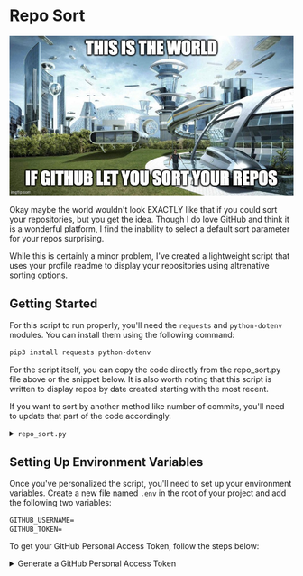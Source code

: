 # Repo Sort

![Repo Sort Banner](./assets/RS_meme1.jpg)

Okay maybe the world wouldn't look EXACTLY like that if you could sort your repositories, but you get the idea. Though I do love GitHub and think it is a wonderful platform, I find the inability to select a default sort parameter for your repos surprising.

While this is certainly a minor problem, I've created a lightweight script that uses your profile readme to display your repositories using altrenative sorting options.

## Getting Started

For this script to run properly, you'll need the `requests` and `python-dotenv` modules. You can install them using the following command:

```bash
pip3 install requests python-dotenv
```

For the script itself, you can copy the code directly from the repo_sort.py file above or the snippet below. It is also worth noting that this script is written to display repos by date created starting with the most recent.

If you want to sort by another method like number of commits, you'll need to update that part of the code accordingly.

<details>
<summary><code>repo_sort.py</code></summary>

```python
import requests
from operator import itemgetter
import os
from dotenv import load_dotenv
import subprocess

load_dotenv()

username = os.getenv("GITHUB_USERNAME")
token = os.getenv("GITHUB_TOKEN")

url = f"https://api.github.com/users/{username}/repos"

all_repos = []
page = 1
per_page = 30

language_colors = {
    "HTML": "🔴",
    "JavaScript": "🟡",
    "Python": "🔵",
    "TypeScript": "🔵",
    "PHP": "🟣"
}

while True:
    response = requests.get(
        f"{url}?page={page}&per_page={per_page}", auth=(username, token)
    )

    if response.status_code == 200:
        repos = response.json()
        if repos:
            all_repos.extend(repos)
            page += 1
        else:
            break

    else:
        print(f"Failed to fetch repositories: {response.status_code}")
        break

sorted_repos = sorted(all_repos, key=itemgetter('created_at'), reverse=True)

# Static README content you want to keep above your repo list
readme_content = """
<a name="top"></a>

# Hi, I'm <Name> 👋

<table>
<tr>
<td>
Introduce yourself here!
</tr>
</table>

### Skills/Tools:

![My Skills](https://skillicons.dev/icons?i=js,react,express,mongodb,nodejs,nextjs,threejs,tailwind,python,django,flask,postgres,postman,vercel,git)

### [Skip to Contributions](#contributions)

### Repositories sorted by date created:
"""

repos_per_page = 30
total_pages = (len(sorted_repos) + repos_per_page - 1) // repos_per_page

for page_num in range(total_pages):
    readme_content += f"## Page {page_num + 1}\n\n"
    
    start_index = page_num * repos_per_page
    end_index = start_index + repos_per_page
    page_repos = sorted_repos[start_index:end_index]
    
    for index, repo in enumerate(page_repos):
        formatted_date = repo['created_at'][:10]
    
        # Reformat the date from YYYY-MM-DD to MM-DD-YYYY
        year, month, day = formatted_date.split('-')
        formatted_date = f"{month}-{day}-{year}"

        # Get the primary language and its color
        language = repo['language']
        language_color = language_colors.get(language, "")

        # Handle forked repos
        if repo['fork']:
            # Check if parent info is available
            if 'parent' not in repo:
                # Make additional request to get the full repo details
                repo_details_url = repo['url']
                repo_details_response = requests.get(repo_details_url, auth=(username, token))
                
                if repo_details_response.status_code == 200:
                    repo_details = repo_details_response.json()
                    if 'parent' in repo_details:
                        parent = repo_details['parent']['full_name']
                        fork_info = f"🍴 Forked from [{parent}](https://github.com/{parent})"
                    else:
                        fork_info = "🍴 Forked from unknown"
                else:
                    print(f"Failed to fetch parent details: {repo_details_response.status_code}")
                    fork_info = "🍴 Forked from unknown"
            else:
                parent = repo['parent']['full_name']
                fork_info = f"🍴 Forked from [{parent}](https://github.com/{parent})"
        else:
            fork_info = ""

        # Add the repository to the README content
        readme_content += f"### [{repo['name']}]({repo['html_url']})\n"
        readme_content += f"{language_color} {language} • Created on {formatted_date}  \n{fork_info}\n\n"

        # Omit separator if it's the last repository on the page
        if index < len(page_repos) - 1:
            readme_content += "---\n\n"

# Add an anchor tag at the end for "Skip to Contributions"
readme_content += "\n<a name='contributions'></a>\n"

# Add the "Back to Top" link at the bottom
readme_content += """
### [Back to Top](#top)
"""

# Write the generated content to the README.md file
with open("README.md", "w") as readme_file:
    readme_file.write(readme_content)

print("README.md updated with static content and paginated repositories.")

# Stage the changes, commit, and push to GitHub using subprocess
subprocess.run(["git", "add", "README.md"], check=True)
subprocess.run(["git", "commit", "-m", "updated sorted repos"], check=True)
subprocess.run(["git", "push"], check=True)

print("Changes committed and pushed to GitHub.")
```

</details>

## Setting Up Environment Variables

 Once you've personalized the script, you'll need to set up your environment variables. Create a new file named `.env` in the root of your project and add the following two variables:

```env
GITHUB_USERNAME=
GITHUB_TOKEN=
```

To get your GitHub Personal Access Token, follow the steps below:

<details>
<summary>Generate a GitHub Personal Access Token</summary>

```
1. Log in to your **GitHub** account.
2. Click on your **profile picture**, then select **Settings** from the dropdown menu.
3. On the left-hand sidebar, scroll down and click on **Developer settings**.
4. Under **Developer settings**, click on **Personal access tokens**.
5. Select **Tokens (classic)**.
6. Click **Generate new token**.
7. Set the **token name**, select the `repo` and `read:user` **permissions**, and finally click **Generate token**.
8. Copy the token immediately as you won’t be able to view it again later.
```

</details>
